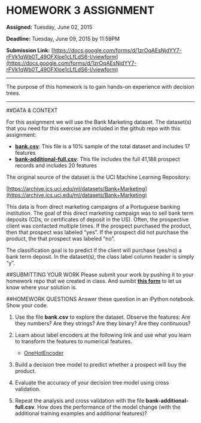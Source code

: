 # HOMEWORK 3 ASSIGNMENT


**Assigned:** Tuesday, June 02, 2015 

**Deadline:** Tuesday, June 09, 2015 by 11:59PM


**Submission Link:** [https://docs.google.com/forms/d/1zrOqAEsNjdYY7-rFVk1qWb0T_49OFXloe1cLfLdS6-I/viewform](https://docs.google.com/forms/d/1zrOqAEsNjdYY7-rFVk1qWb0T_49OFXloe1cLfLdS6-I/viewform)

---

The purpose of this homework is to gain hands-on experience with decision trees.

---

##DATA & CONTEXT


For this assignment we will use the Bank Marketing dataset. The dataset(s) that you need for this exercise are included in the github repo with this assignment:


* **[bank.csv](bank.csv)**: This file is a 10% sample of the total dataset and includes 17 features
* **[bank-additional-full.csv](bank-additional-full.csv)**: This file includes the full 41,188 prospect records and
includes 20 features


The original source of the dataset is the UCI Machine Learning Repository: 

[https://archive.ics.uci.edu/ml/datasets/Bank+Marketing](https://archive.ics.uci.edu/ml/datasets/Bank+Marketing)

This data is from direct marketing campaigns of a Portuguese banking institution. The goal of this direct marketing campaign was to sell bank term deposits (CDs, or certificates of deposit in the US). Often, the prospective client was contacted multiple times. If the prospect purchased the product, then that prospect was labeled “yes”. If the prospect did not purchase the product, the that prospect was labeled “no”.


The classification goal is to predict if the client will purchase (yes/no) a bank term deposit. In the dataset(s), the class label column header is simply “y”.

##SUBMITTING YOUR WORK
Please submit your work by pushing it to your homework repo that we created in class. And sumibt [**this form**](https://docs.google.com/forms/d/1zrOqAEsNjdYY7-rFVk1qWb0T_49OFXloe1cLfLdS6-I/viewform) to let us know where your solution is. 

##HOMEWORK QUESTIONS
Answer these question in an iPython notebook. Show your code.


1. Use the file **bank.csv** to explore the dataset. Observe the features: Are they numbers? Are they strings? Are they binary? Are they continuous?

2. Learn about label encoders at the following link and use what you learn to transform the features to numerical features.
    * [OneHotEncoder](http://scikit-learn.org/stable/modules/generated/sklearn.preprocessing.OneHotEncoder.html)

3. Build a decision tree model to predict whether a prospect will buy the product.

4. Evaluate the accuracy of your decision tree model using cross validation.

5. Repeat the analysis and cross validation with the file **bank-additional-full.csv**. How does the performance of the model change (with the additional training examples and additional features)?